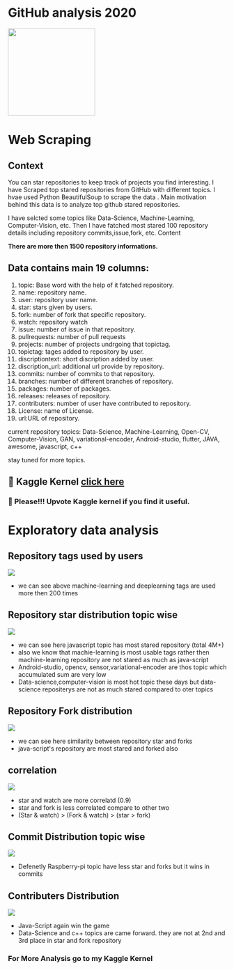 # GitHub analysis 2020
<image src="Images/Git_hub.gif" width="200">
  
# Web Scraping

## Context

You can star repositories to keep track of projects you find interesting.
I have Scraped top stared repositories from GitHub with different topics. I hvae used Python BeautifulSoup to scrape the data . Main motivation behind this data is to analyze top github stared repositories.

I have selcted some topics like Data-Science, Machine-Learning, Computer-Vision, etc. Then I have fatched most stared 100 repository details including repository commits,issue,fork, etc.
Content

**There are more then 1500 repository informations.**

## Data contains main 19 columns:
1) topic: Base word with the help of it fatched repository.
2) name: repository name.
3) user: repository user name.
4) star: stars given by users.
5) fork: number of fork that specific repository.
6) watch: repository watch
7) issue: number of issue in that repository.
8) pullrequests: number of pull requests
9) projects: number of projects undrgoing that topictag.
10) topictag: tages added to repository by user.
11) discriptiontext: short discription added by user.
12) discription_url: additional url provide by repository.
13) commits: number of commits to that repository.
14) branches: number of different branches of repository.
15) packages: number of packages.
16) releases: releases of repository.
17) contributers: number of user have contributed to repository.
18) License: name of License.
19) url:URL of repository.

current repository topics: Data-Science, Machine-Learning, Open-CV, Computer-Vision, GAN, variational-encoder, Android-studio, flutter, JAVA, awesome, javascript, c++

stay tuned for more topics.

## &#x1F4D8; Kaggle Kernel [click here](https://www.kaggle.com/vatsalparsaniya/github-analysis-2020-eda)
### &#x1F53C; Please!!! Upvote Kaggle kernel if you find it useful.

# Exploratory data analysis


## Repository tags used by users
![](Images/User_tags_counts.PNG)
* we can see above machine-learning and deeplearning tags are used more then 200 times 

## Repository star distribution topic wise

![](Images/Star_distribution_with_topic.PNG)

* we can see here javascript topic has most stared repository (total 4M+)
* also we know that machie-learning is most usable tags rather then machine-learning repository are not stared as much as java-script
* Android-studio, opencv, sensor,variational-encoder are thos topic which accumulated sum are very low
* Data-science,computer-vision is most hot topic these days but data-science repositerys are not as much stared compared to oter topics

## Repository Fork distribution

![](Images/Fork_distribution_with_topic.PNG)

* we can see here similarity between repository star and forks
* java-script's repository are most stared and forked also

## correlation

![](Images/Correlation_matrix.png)

* star and watch are more correlatd (0.9)
* star and fork is less correlated compare to other two
* (Star & watch) > (Fork & watch) > (star > fork)

## Commit Distribution topic wise

![](Images/Commit_Distribution.PNG)
* Defenetly Raspberry-pi topic have less star and forks but it wins in commits 

## Contributers Distribution

![](Images/Contribution_distribution.PNG)
* Java-Script again win the game
* Data-Science and c++ topics are came forward. they are not at 2nd and 3rd place in star and fork repository

### For More Analysis go to my Kaggle Kernel
